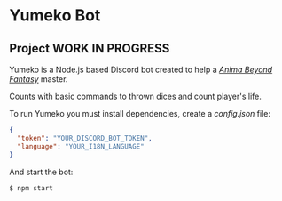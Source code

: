 # Yumeko Bot

## Project WORK IN PROGRESS

Yumeko is a Node.js based Discord bot created to help a [*Anima Beyond Fantasy*](http://www.edgeent.com/libros/coleccion/anima_beyond_fantasy)
master.

Counts with basic commands to thrown dices and count player's life.

To run Yumeko you must install dependencies, create a *config.json* file:

```json 
{
  "token": "YOUR_DISCORD_BOT_TOKEN",
  "language": "YOUR_I18N_LANGUAGE"
}
```

And start the bot:

```sh 
$ npm start
```